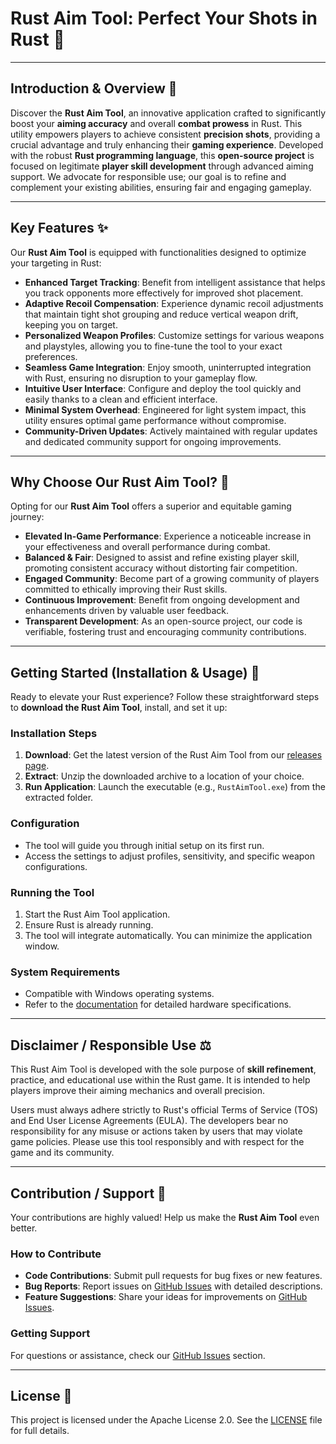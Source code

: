 
# Rust Aim Tool: Perfect Your Shots in Rust 🎯

-----

## Introduction & Overview 🚀

Discover the **Rust Aim Tool**, an innovative application crafted to significantly boost your **aiming accuracy** and overall **combat prowess** in Rust. This utility empowers players to achieve consistent **precision shots**, providing a crucial advantage and truly enhancing their **gaming experience**. Developed with the robust **Rust programming language**, this **open-source project** is focused on legitimate **player skill development** through advanced aiming support. We advocate for responsible use; our goal is to refine and complement your existing abilities, ensuring fair and engaging gameplay.

-----

## Key Features ✨

Our **Rust Aim Tool** is equipped with functionalities designed to optimize your targeting in Rust:

  * **Enhanced Target Tracking**: Benefit from intelligent assistance that helps you track opponents more effectively for improved shot placement.
  * **Adaptive Recoil Compensation**: Experience dynamic recoil adjustments that maintain tight shot grouping and reduce vertical weapon drift, keeping you on target.
  * **Personalized Weapon Profiles**: Customize settings for various weapons and playstyles, allowing you to fine-tune the tool to your exact preferences.
  * **Seamless Game Integration**: Enjoy smooth, uninterrupted integration with Rust, ensuring no disruption to your gameplay flow.
  * **Intuitive User Interface**: Configure and deploy the tool quickly and easily thanks to a clean and efficient interface.
  * **Minimal System Overhead**: Engineered for light system impact, this utility ensures optimal game performance without compromise.
  * **Community-Driven Updates**: Actively maintained with regular updates and dedicated community support for ongoing improvements.

-----

## Why Choose Our Rust Aim Tool? 🌟

Opting for our **Rust Aim Tool** offers a superior and equitable gaming journey:

  * **Elevated In-Game Performance**: Experience a noticeable increase in your effectiveness and overall performance during combat.
  * **Balanced & Fair**: Designed to assist and refine existing player skill, promoting consistent accuracy without distorting fair competition.
  * **Engaged Community**: Become part of a growing community of players committed to ethically improving their Rust skills.
  * **Continuous Improvement**: Benefit from ongoing development and enhancements driven by valuable user feedback.
  * **Transparent Development**: As an open-source project, our code is verifiable, fostering trust and encouraging community contributions.

-----

## Getting Started (Installation & Usage) 🚀

Ready to elevate your Rust experience? Follow these straightforward steps to **download the Rust Aim Tool**, install, and set it up:

### Installation Steps

1.  **Download**: Get the latest version of the Rust Aim Tool from our [releases page](../../releases).
2.  **Extract**: Unzip the downloaded archive to a location of your choice.
3.  **Run Application**: Launch the executable (e.g., `RustAimTool.exe`) from the extracted folder.

### Configuration

  * The tool will guide you through initial setup on its first run.
  * Access the settings to adjust profiles, sensitivity, and specific weapon configurations.

### Running the Tool

1.  Start the Rust Aim Tool application.
2.  Ensure Rust is already running.
3.  The tool will integrate automatically. You can minimize the application window.

### System Requirements

  * Compatible with Windows operating systems.
  * Refer to the [documentation](#) for detailed hardware specifications.

-----

## Disclaimer / Responsible Use ⚖️

This Rust Aim Tool is developed with the sole purpose of **skill refinement**, practice, and educational use within the Rust game. It is intended to help players improve their aiming mechanics and overall precision.

Users must always adhere strictly to Rust's official Terms of Service (TOS) and End User License Agreements (EULA). The developers bear no responsibility for any misuse or actions taken by users that may violate game policies. Please use this tool responsibly and with respect for the game and its community.

-----

## Contribution / Support 🤝

Your contributions are highly valued\! Help us make the **Rust Aim Tool** even better.

### How to Contribute

  * **Code Contributions**: Submit pull requests for bug fixes or new features.
  * **Bug Reports**: Report issues on [GitHub Issues](../../issues) with detailed descriptions.
  * **Feature Suggestions**: Share your ideas for improvements on [GitHub Issues](../../issues).

### Getting Support

For questions or assistance, check our [GitHub Issues](../../issues) section.

-----

## License 📄

This project is licensed under the Apache License 2.0. See the [LICENSE](../../blob/main/LICENSE) file for full details.
